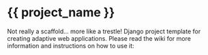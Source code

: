 {{ project_name }}
===========

Not really a scaffold... more like a trestle! Django project template for creating adaptive web applications. Please read the wiki for more information and instructions on how to use it:
